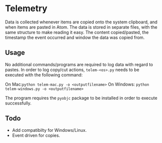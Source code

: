 # Telemetry

Data is collected whenever items are copied onto the system clipboard, and when items are pasted in Atom. The data is stored in separate files, with the same structure to make reading it easy. The content copied/pasted, the timestamp the event occurred and window the data was copied from.

## Usage
No additional commands/programs are required to log data with regard to pastes.
In order to log copy/cut actions, `telem-<os>.py` needs to be executed with the following command:

On Mac:`python telem-mac.py -o <outputfilename>`
On Windows: `python telem-windows.py -o <outputfilename>`

The program requires the `pyobjc` package to be installed in order to execute successfully.

## Todo
- Add compatibilty for Windows/Linux.
- Event driven for copies.
